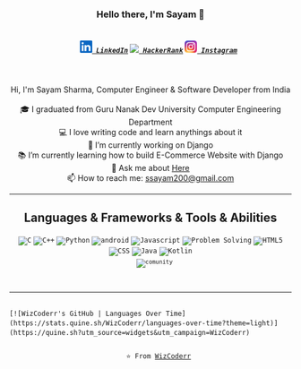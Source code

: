 <h3 align="center">Hello there, I'm Sayam 👋</h3>
<h5 align="center">
  <code>
    <a href="https://www.linkedin.com/in/osmandurdag/" title="LinkedIn"><img width="22" src="https://github.com/StartCodeingWithSayam/photos/blob/master/linkedin.svg"> LinkedIn</a></code>
  <code><a href="https://www.hackerrank.com/zumrudu_anka" title="HackerRank Profile"><img width="22" src="https://github.com/zumrudu-anka/zumrudu-anka/blob/master/images/hackerrank.png"> HackerRank</a></code>
  <code><a href="https://www.instagram.com/____sayam200____/" title="Instagram Profile"><img width="22" src="https://github.com/StartCodeingWithSayam/photos/blob/master/insta.svg"> Instagram</a></code>
</h5>
<br>
<p align="center">
  Hi, I'm Sayam Sharma, Computer Engineer & Software Developer from India
  <br>
  <br>
  🎓 I graduated from Guru Nanak Dev University Computer Engineering Department
  <br>
  💻 I love writing code and learn anythings about it
  <br>
  🔬 I’m currently working on Django
  <br>
  📚 I’m currently learning how to build E-Commerce Website with Django
  <br>
  💬 Ask me about <a href="https://github.com/WizCoderr/WizCoderr/issues" title="Issues">Here</a>
  <br>
  📫 How to reach me: <a href="mailto: ssayam200@gmail.com">ssayam200@gmail.com</a>
</p>
<hr>
<h2 align="center">Languages & Frameworks & Tools & Abilities</h2>
<p align="center">
  <code><img title="C" height="25" src="https://github.com/WizCoderr/photos/blob/master/clang.svg"></code>
  <code><img title="C++" height="25" src="https://github.com/WizCoderr/photos/blob/master/cpp.svg"></code>
  <code><img title="Python" height="25" src="https://github.com/WizCoderr/photos/blob/master/python.svg"></code>
  <code><img title="android" height="25" src="https://github.com/WizCoderr/photos/blob/master/android.svg"></code>
  <code><img title="Javascript" height="25" src="https://github.com/zumrudu-anka/zumrudu-anka/blob/master/images/javascript.svg"></code>
  <code><img title="Problem Solving" height="25" src="https://github.com/zumrudu-anka/zumrudu-anka/blob/master/images/problemSolving.png"></code>
  <code><img title="HTML5" height="25" src="https://github.com/WizCoderr/photos/blob/master/html.svg"></code>
  <code><img title="CSS" height="25" src="https://github.com/WizCoderr/photos/blob/master/css.svg"></code>
  <code><img title="Java" height="25" src="https://github.com/WizCoderr/photos/blob/master/java.svg"></code>
  <code><img title = "Kotlin" height="25" src="https://github.com/WizCoderr/photos/blob/master/kotlin.svg"</code>
  <code><img title="comunity" height="25" src="https://github.com/WizCoderr/photos/blob/master/comunity.svg"></code>
</p>
<hr>
[![WizCoderr's GitHub | Languages Over Time](https://stats.quine.sh/WizCoderr/languages-over-time?theme=light)](https://quine.sh?utm_source=widgets&utm_campaign=WizCoderr)
<p align = "center">
    ⭐️ From <a href="https://github.com/WizCoderr/">WizCoderr</a>
</p>
